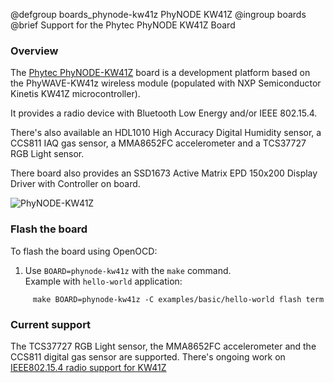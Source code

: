@defgroup    boards_phynode-kw41z PhyNODE KW41Z
@ingroup     boards
@brief       Support for the Phytec PhyNODE KW41Z Board

### Overview

The [Phytec PhyNODE-KW41Z][board-web-page] board is a development platform based
on the PhyWAVE-KW41z wireless module (populated with NXP Semiconductor Kinetis
KW41Z microcontroller).

It provides a radio device with Bluetooth Low Energy and/or IEEE
802.15.4.

There's also available an HDL1010 High Accuracy Digital Humidity sensor, a
CCS811 IAQ gas sensor, a MMA8652FC accelerometer and a TCS37727 RGB Light
sensor.

There board also provides an SSD1673 Active Matrix EPD 150x200 Display Driver
 with Controller on board.

<img src="https://www.phytec.eu/fileadmin/user_upload/images/content/1.Products/IoT/ePaper_IoTKit_4.png"
     alt="PhyNODE-KW41Z" />

[board-web-page]: https://www.phytec.de/fileadmin/user_upload/downloads/Manuals/L-847e_0.pdf

### Flash the board

To flash the board using OpenOCD:

1. Use `BOARD=phynode-kw41z` with the `make` command.<br/>
   Example with `hello-world` application:
```
     make BOARD=phynode-kw41z -C examples/basic/hello-world flash term
```

### Current support

The TCS37727 RGB Light sensor, the MMA8652FC accelerometer and the CCS811
digital gas sensor are supported. There's ongoing work on
[IEEE802.15.4 radio support for KW41Z][radio-support]

[radio-support]: https://github.com/RIOT-OS/RIOT/pull/7107
